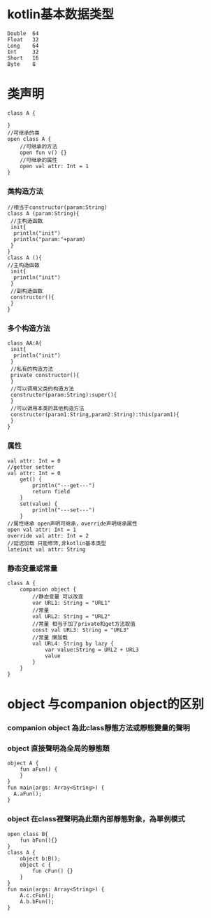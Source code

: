 # kotlin基本数据类型
```kotiln
Double  64
Float	32
Long    64
Int     32
Short	16
Byte    8
```
# 类声明
```kotiln
class A {

}
//可继承的类
open class A {
    //可继承的方法
    open fun v() {}
    //可继承的属性
    open val attr: Int = 1
}
```
### 类构造方法
```kotiln
//相当于constructor(param:String)
class A (param:String){
 //主构造函数
 init{
  println("init")
  println("param:"+param)
 }
}
class A (){
//主构造函数
 init{
  println("init")
 }
 //副构造函数
 constructor(){
 }
}
```
### 多个构造方法
```kotiln
class AA:A{
 init{
  println("init")
 }
 //私有的构造方法
 private constructor(){
 }
 //可以调用父类的构造方法
 constructor(param:String):super(){
 }
 //可以调用本类的其他构造方法
 constructor(param1:String,param2:String):this(param1){
 }
}
```
### 属性
```kotiln
val attr: Int = 0
//getter setter
val attr: Int = 0
    get() {
        println("---get---")
        return field
    }
    set(value) {
        println("---set---")
    }
//属性继承 open声明可继承，override声明继承属性
open val attr: Int = 1
override val attr: Int = 2
//延迟加载 只能修饰,非kotlin基本类型
lateinit val attr: String
```
### 静态变量或常量
```kotiln
class A {
    companion object {
        //静态变量 可以改变
        var URL1: String = "URL1"
        //常量
        val URL2: String = "URL2"
        //常量 相当于加了private和get方法取值
        const val URL3: String = "URL3"
        //常量 懒加载
        val URL4: String by lazy {
            var value:String = URL2 + URL3
            value
        }
    }
}
```

# object 与companion object的区别
### companion object 為此class靜態方法或靜態變量的聲明
### object 直接聲明為全局的靜態類
```kotiln
object A {
    fun aFun() {
    }
}
fun main(args: Array<String>) {
  A.aFun();
}
```
### object 在class裡聲明為此類內部靜態對象，為單例模式
```kotiln
open class B{
    fun bFun(){}
}
class A {
    object b:B();
    object c {
        fun cFun() {}
    }
}
fun main(args: Array<String>) {
    A.c.cFun();
    A.b.bFun();
}
```
